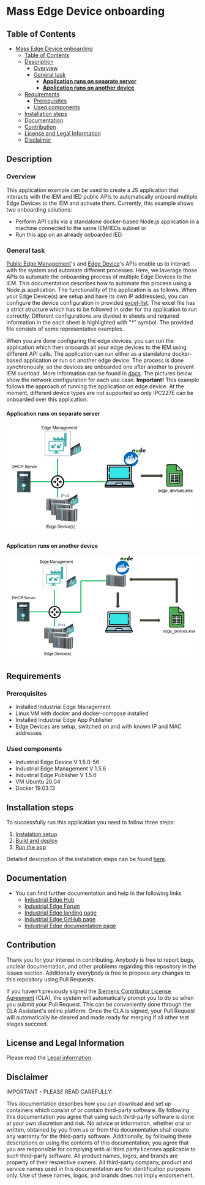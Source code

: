 # Mass Edge Device onboarding

## Table of Contents

- [Mass Edge Device onboarding](#mass-edge-device-onboarding)
  - [Table of Contents](#table-of-contents)
  - [Description](#description)
    - [Overview](#overview)
    - [General task](#general-task)
      - [**Application runs on separate server**](#application-runs-on-separate-server)
      - [**Application runs on another device**](#application-runs-on-another-device)
  - [Requirements](#requirements)
    - [Prerequisites](#prerequisites)
    - [Used components](#used-components)
  - [Installation steps](#installation-steps)
  - [Documentation](#documentation)
  - [Contribution](#contribution)
  - [License and Legal Information](#license-and-legal-information)
  - [Disclaimer](#disclaimer)

## Description

### Overview

This application example can be used to create a JS application that interacts with the IEM and IED public APIs to automatically onboard multiple Edge Devices to the IEM and activate them. Currently, this example shows two onboarding solutions:

- Perform API calls via a standalone docker-based Node.js application in a machine connected to the same IEM/IEDs subnet or
- Run this app on an already onboarded IED.

### General task

[Public Edge Management](https://docs.eu1.edge.siemens.cloud/develop_an_application/platform/references/iem/api-portal-1-3-0.html)'s and [Edge Device](https://docs.eu1.edge.siemens.cloud/develop_an_application/platform/references/ied/ied-api-2.0.0.html)'s APIs enable us to interact with the system and automate different processes. Here, we laverage those APIs to automate the onboarding process of multiple Edge Devices to the IEM. This documentation describes how to automate this process using a Node.js application. The functionality of the application is as follows. When your Edge Device(s) are setup and have its own IP address(es), you can configure the device configuration in provided [excel-list](src/excel-file/edge_devices.xlsx). The excel file has a strict structure which has to be followed in order for tha application to run correctly. Different configurations are divided in sheets and required information in the each sheet is highlighted with "\*" symbol. The provided file consists of some representative examples.

When you are done configuring the edge devices, you can run the application which then onboards all your edge devices to the IEM using different API calls. The application can run either as a standalone docker-based application or run on another edge device. The process is done synchronously, so the devices are onboarded one after another to prevent IEM overload. More information can be found in [docs](./docs/). The pictures below show the network configuration for each use case. **Important!** This example follows the approach of running the application on edge device. At the moment, different device types are not supported so only IPC227E can be onboarded over this application.

#### **Application runs on separate server**

![MassOnboard](./docs/graphics/mass_onboard_server.PNG)

#### **Application runs on another device**

![MassOnboard](./docs/graphics/mass_onboard_device.PNG)

## Requirements

### Prerequisites

- Installed Industrial Edge Management
- Linux VM with docker and docker-compose installed
- Installed Industrial Edge App Publisher
- Edge Devices are setup, switched on and with known IP and MAC addresses

### Used components

- Industrial Edge Device V 1.5.0-56
- Industrial Edge Management V 1.5.6
- Industrial Edge Publisher V 1.5.6
- VM Ubuntu 20.04
- Docker 19.03.13

## Installation steps

To successfully run this application you need to follow three steps:

1. [Instalation setup](docs/Installation.md#instalation-setup)
2. [Build and deploy](docs/Installation.md#build-and-deploy-the-application)
3. [Run the app](docs/Installation.md#access-the-application-and-start-the-onboarding-process)

Detailed description of the installation steps can be found [here](docs/Installation.md).

## Documentation
 
- You can find further documentation and help in the following links
  - [Industrial Edge Hub](https://iehub.eu1.edge.siemens.cloud/#/documentation)
  - [Industrial Edge Forum](https://forum.mendix.com/link/space/industrial-edge)
  - [Industrial Edge landing page](https://new.siemens.com/global/en/products/automation/topic-areas/industrial-edge/simatic-edge.html)
  - [Industrial Edge GitHub page](https://github.com/industrial-edge)
  - [Industrial Edge documentation page](https://docs.eu1.edge.siemens.cloud/index.html)
  
## Contribution

Thank you for your interest in contributing. Anybody is free to report bugs, unclear documentation, and other problems regarding this repository in the Issues section.
Additionally everybody is free to propose any changes to this repository using Pull Requests.

If you haven't previously signed the [Siemens Contributor License Agreement](https://cla-assistant.io/industrial-edge/) (CLA), the system will automatically prompt you to do so when you submit your Pull Request. This can be conveniently done through the CLA Assistant's online platform. Once the CLA is signed, your Pull Request will automatically be cleared and made ready for merging if all other test stages succeed.

## License and Legal Information

Please read the [Legal information](LICENSE.txt).

## Disclaimer

IMPORTANT - PLEASE READ CAREFULLY:

This documentation describes how you can download and set up containers which consist of or contain third-party software. By following this documentation you agree that using such third-party software is done at your own discretion and risk. No advice or information, whether oral or written, obtained by you from us or from this documentation shall create any warranty for the third-party software. Additionally, by following these descriptions or using the contents of this documentation, you agree that you are responsible for complying with all third party licenses applicable to such third-party software. All product names, logos, and brands are property of their respective owners. All third-party company, product and service names used in this documentation are for identification purposes only. Use of these names, logos, and brands does not imply endorsement.

